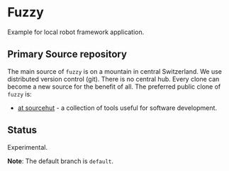 # Fuzzy

Example for local robot framework application.

## Primary Source repository

The main source of `fuzzy` is on a mountain in central Switzerland.
We use distributed version control (git).
There is no central hub.
Every clone can become a new source for the benefit of all.
The preferred public clone of `fuzzy` is:

* [at sourcehut](https://git.sr.ht/~sthagen/fuzzy) - a collection of tools useful for software development.

## Status

Experimental.

**Note**: The default branch is `default`.
